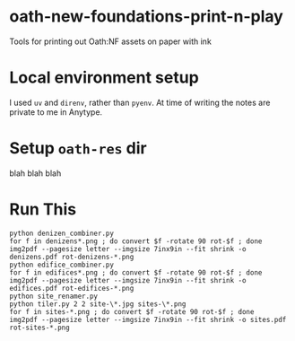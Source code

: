 # oath-new-foundations-print-n-play
Tools for printing out Oath:NF assets on paper with ink

# Local environment setup
I used `uv` and `direnv`, rather than `pyenv`. At time of writing the notes are private to me in Anytype. 

# Setup `oath-res` dir

blah blah blah

# Run This

```
python denizen_combiner.py 
for f in denizens*.png ; do convert $f -rotate 90 rot-$f ; done
img2pdf --pagesize letter --imgsize 7inx9in --fit shrink -o denizens.pdf rot-denizens-*.png
python edifice_combiner.py
for f in edifices*.png ; do convert $f -rotate 90 rot-$f ; done
img2pdf --pagesize letter --imgsize 7inx9in --fit shrink -o edifices.pdf rot-edifices-*.png
python site_renamer.py
python tiler.py 2 2 site-\*.jpg sites-\*.png
for f in sites-*.png ; do convert $f -rotate 90 rot-$f ; done
img2pdf --pagesize letter --imgsize 7inx9in --fit shrink -o sites.pdf rot-sites-*.png
```
